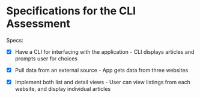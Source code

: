 # Specifications for the CLI Assessment

Specs:
- [x] Have a CLI for interfacing with the application - CLI displays articles and prompts user for choices
- [x] Pull data from an external source - App gets data from three websites
- [x] Implement both list and detail views - User can view listings from each website, and display individual articles

